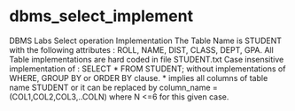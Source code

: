 # dbms_select_implement
DBMS Labs Select operation Implementation
The Table Name is STUDENT with the following attributes : ROLL, NAME, DIST, CLASS, DEPT, GPA.
All Table implementations are hard coded in file STUDENT.txt
Case insensitive implementation of :
SELECT * FROM STUDENT;
without implementations of WHERE, GROUP BY or ORDER BY clause.
\* implies all columns of table name STUDENT or it can be replaced by column_name = (COL1,COL2,COL3,..COLN) where N <=6 for this given case.
